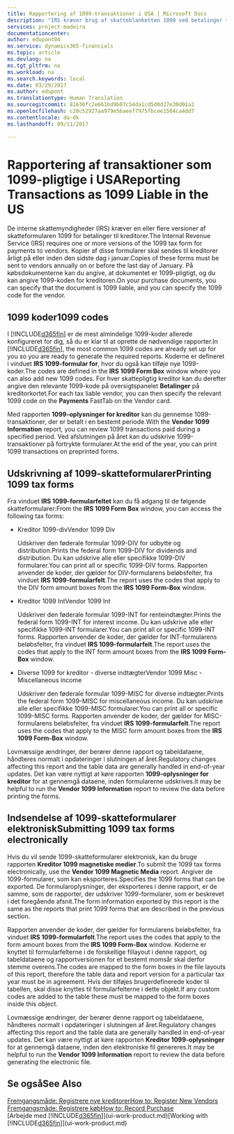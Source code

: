 ```yaml
---
title: Rapportering af 1099-transaktioner i USA | Microsoft Docs
description: "IRS kræver brug af skatteblanketten 1099 ved betalinger til kreditorer, og du kan angive, at et købsdokument er 1099-pligtigt, og angive 1099-koden for kreditoren."
services: project-madeira
documentationcenter: 
author: edupont04
ms.service: dynamics365-financials
ms.topic: article
ms.devlang: na
ms.tgt_pltfrm: na
ms.workload: na
ms.search.keywords: local
ms.date: 03/29/2017
ms.author: edupont
ms.translationtype: Human Translation
ms.sourcegitcommit: 81636fc2e661bd9b07c54da1cd5d0d27e30d01a2
ms.openlocfilehash: c20c52927aa979e56aeef7975fbcee1564ca4dd7
ms.contentlocale: da-dk
ms.lasthandoff: 09/11/2017

---
```

# <a name="reporting-transactions-as-1099-liable-in-the-us"></a><span data-ttu-id="1db07-103">Rapportering af transaktioner som 1099-pligtige i USA</span><span class="sxs-lookup"><span data-stu-id="1db07-103">Reporting Transactions as 1099 Liable in the US</span></span>

<span data-ttu-id="1db07-104">De interne skattemyndigheder (IRS) kræver en eller flere versioner af skatteformularen 1099 for betalinger til kreditorer.</span><span class="sxs-lookup"><span data-stu-id="1db07-104">The Internal Revenue Service (IRS) requires one or more versions of the 1099 tax form for payments to vendors.</span></span> <span data-ttu-id="1db07-105">Kopier af disse formularer skal sendes til kreditorer årligt på eller inden den sidste dag i januar.</span><span class="sxs-lookup"><span data-stu-id="1db07-105">Copies of these forms must be sent to vendors annually on or before the last day of January.</span></span> <span data-ttu-id="1db07-106">På købsdokumenterne kan du angive, at dokumentet er 1099-pligtigt, og du kan angive 1099-koden for kreditoren.</span><span class="sxs-lookup"><span data-stu-id="1db07-106">On your purchase documents, you can specify that the document is 1099 liable, and you can specify the 1099 code for the vendor.</span></span>  

## <a name="1099-codes"></a><span data-ttu-id="1db07-107">1099 koder</span><span class="sxs-lookup"><span data-stu-id="1db07-107">1099 codes</span></span>
<span data-ttu-id="1db07-108">I [!INCLUDE[d365fin](includes/d365fin_md.md)] er de mest almindelige 1099-koder allerede konfigureret for dig, så du er klar til at oprette de nødvendige rapporter.</span><span class="sxs-lookup"><span data-stu-id="1db07-108">In [!INCLUDE[d365fin](includes/d365fin_md.md)], the most common 1099 codes are already set up for you so you are ready to generate the required reports.</span></span> <span data-ttu-id="1db07-109">Koderne er defineret i vinduet **IRS 1099-formular for**, hvor du også kan tilføje nye 1099-koder.</span><span class="sxs-lookup"><span data-stu-id="1db07-109">The codes are defined in the **IRS 1099 Form Box** window where you can also add new 1099 codes.</span></span> <span data-ttu-id="1db07-110">For hver skattepligtig kreditor kan du derefter angive den relevante 1099-kode på oversigtspanelet **Betalinger** på kreditorkortet.</span><span class="sxs-lookup"><span data-stu-id="1db07-110">For each tax liable vendor, you can then specify the relevant 1099 code on the **Payments** FastTab on the Vendor card.</span></span>  

<span data-ttu-id="1db07-111">Med rapporten **1099-oplysninger for kreditor** kan du gennemse 1099-transaktioner, der er betalt i en bestemt periode.</span><span class="sxs-lookup"><span data-stu-id="1db07-111">With the **Vendor 1099 Information** report, you can review 1099 transactions paid during a specified period.</span></span> <span data-ttu-id="1db07-112">Ved afslutningen på året kan du udskrive 1099-transaktioner på fortrykte formularer.</span><span class="sxs-lookup"><span data-stu-id="1db07-112">At the end of the year, you can print 1099 transactions on preprinted forms.</span></span>  

## <a name="printing-1099-tax-forms"></a><span data-ttu-id="1db07-113">Udskrivning af 1099-skatteformularer</span><span class="sxs-lookup"><span data-stu-id="1db07-113">Printing 1099 tax forms</span></span>
<span data-ttu-id="1db07-114">Fra vinduet **IRS 1099-formularfeltet** kan du få adgang til de følgende skatteformularer:</span><span class="sxs-lookup"><span data-stu-id="1db07-114">From the **IRS 1099 Form Box** window, you can access the following tax forms:</span></span>  

* <span data-ttu-id="1db07-115">Kreditor 1099-div</span><span class="sxs-lookup"><span data-stu-id="1db07-115">Vendor 1099 Div</span></span>  

  <span data-ttu-id="1db07-116">Udskriver den føderale formular 1099-DIV for udbytte og distribution.</span><span class="sxs-lookup"><span data-stu-id="1db07-116">Prints the federal form 1099-DIV for dividends and distribution.</span></span> <span data-ttu-id="1db07-117">Du kan udskrive alle eller specifikke 1099-DIV formularer.</span><span class="sxs-lookup"><span data-stu-id="1db07-117">You can print all or specific 1099-DIV forms.</span></span> <span data-ttu-id="1db07-118">Rapporten anvender de koder, der gælder for DIV-formularens beløbsfelter, fra vinduet **IRS 1099-formularfelt**.</span><span class="sxs-lookup"><span data-stu-id="1db07-118">The report uses the codes that apply to the DIV form amount boxes from the **IRS 1099 Form-Box** window.</span></span>  
* <span data-ttu-id="1db07-119">Kreditor 1099 Int</span><span class="sxs-lookup"><span data-stu-id="1db07-119">Vendor 1099 Int</span></span>  

  <span data-ttu-id="1db07-120">Udskriver den føderale formular 1099-INT for renteindtægter.</span><span class="sxs-lookup"><span data-stu-id="1db07-120">Prints the federal form 1099-INT for interest income.</span></span> <span data-ttu-id="1db07-121">Du kan udskrive alle eller specifikke 1099-INT formularer.</span><span class="sxs-lookup"><span data-stu-id="1db07-121">You can print all or specific 1099-INT forms.</span></span> <span data-ttu-id="1db07-122">Rapporten anvender de koder, der gælder for INT-formularens beløbsfelter, fra vinduet **IRS 1099-formularfelt**.</span><span class="sxs-lookup"><span data-stu-id="1db07-122">The report uses the codes that apply to the INT form amount boxes from the **IRS 1099 Form-Box** window.</span></span>  
* <span data-ttu-id="1db07-123">Diverse 1099 for kreditor - diverse indtægter</span><span class="sxs-lookup"><span data-stu-id="1db07-123">Vendor 1099 Misc - Miscellaneous income</span></span>  

  <span data-ttu-id="1db07-124">Udskriver den føderale formular 1099-MISC for diverse indtægter.</span><span class="sxs-lookup"><span data-stu-id="1db07-124">Prints the federal form 1099-MISC for miscellaneous income.</span></span> <span data-ttu-id="1db07-125">Du kan udskrive alle eller specifikke 1099-MISC formularer.</span><span class="sxs-lookup"><span data-stu-id="1db07-125">You can print all or specific 1099-MISC forms.</span></span> <span data-ttu-id="1db07-126">Rapporten anvender de koder, der gælder for MISC-formularens beløbsfelter, fra vinduet **IRS 1099-formularfelt**.</span><span class="sxs-lookup"><span data-stu-id="1db07-126">The report uses the codes that apply to the MISC form amount boxes from the **IRS 1099 Form-Box** window.</span></span>  

<span data-ttu-id="1db07-127">Lovmæssige ændringer, der berører denne rapport og tabeldataene, håndteres normalt i opdateringer i slutningen af året.</span><span class="sxs-lookup"><span data-stu-id="1db07-127">Regulatory changes affecting this report and the table data are generally handled in end-of-year updates.</span></span>
<span data-ttu-id="1db07-128">Det kan være nyttigt at køre rapporten **1099-oplysninger for kreditor** for at gennemgå dataene, inden formularerne udskrives.</span><span class="sxs-lookup"><span data-stu-id="1db07-128">It may be helpful to run the **Vendor 1099 Information** report to review the data before printing the forms.</span></span>

## <a name="submitting-1099-tax-forms-electronically"></a><span data-ttu-id="1db07-129">Indsendelse af 1099-skatteformularer elektronisk</span><span class="sxs-lookup"><span data-stu-id="1db07-129">Submitting 1099 tax forms electronically</span></span>
<span data-ttu-id="1db07-130">Hvis du vil sende 1099-skatteformularer elektronisk, kan du bruge rapporten **Kreditor 1099 magnetiske medier**.</span><span class="sxs-lookup"><span data-stu-id="1db07-130">To submit the 1099 tax forms electronically, use the **Vendor 1099 Magnetic Media** report.</span></span> <span data-ttu-id="1db07-131">Angiver de 1099-formularer, som kan eksporteres.</span><span class="sxs-lookup"><span data-stu-id="1db07-131">Specifies the 1099 forms that can be exported.</span></span> <span data-ttu-id="1db07-132">De formularoplysninger, der eksporteres i denne rapport, er de samme, som de rapporter, der udskriver 1099-formularer, som er beskrevet i det foregående afsnit.</span><span class="sxs-lookup"><span data-stu-id="1db07-132">The form information exported by this report is the same as the reports that print 1099 forms that are described in the previous section.</span></span>  

<span data-ttu-id="1db07-133">Rapporten anvender de koder, der gælder for formularens beløbsfelter, fra vinduet **IRS 1099-formularfelt**.</span><span class="sxs-lookup"><span data-stu-id="1db07-133">The report uses the codes that apply to the form amount boxes from the **IRS 1099 Form-Box** window.</span></span> <span data-ttu-id="1db07-134">Koderne er knyttet til formularfelterne i de forskellige fillayout i denne rapport, og tabeldataene og rapportversionen for et bestemt momsår skal derfor stemme overens.</span><span class="sxs-lookup"><span data-stu-id="1db07-134">The codes are mapped to the form boxes in the file layouts of this report, therefore the table data and report version for a particular tax year must be in agreement.</span></span> <span data-ttu-id="1db07-135">Hvis der tilføjes brugerdefinerede koder til tabellen, skal disse knyttes til formularfelterne i dette objekt.</span><span class="sxs-lookup"><span data-stu-id="1db07-135">If any custom codes are added to the table these must be mapped to the form boxes inside this object.</span></span>  

<span data-ttu-id="1db07-136">Lovmæssige ændringer, der berører denne rapport og tabeldataene, håndteres normalt i opdateringer i slutningen af året.</span><span class="sxs-lookup"><span data-stu-id="1db07-136">Regulatory changes affecting this report and the table data are generally handled in end-of-year updates.</span></span>
<span data-ttu-id="1db07-137">Det kan være nyttigt at køre rapporten **Kreditor 1099-oplysninger** for at gennemgå dataene, inden den elektroniske fil genereres.</span><span class="sxs-lookup"><span data-stu-id="1db07-137">It may be helpful to run the **Vendor 1099 Information** report to review the data before generating the electronic file.</span></span>  

## <a name="see-also"></a><span data-ttu-id="1db07-138">Se også</span><span class="sxs-lookup"><span data-stu-id="1db07-138">See Also</span></span>
[<span data-ttu-id="1db07-139">Fremgangsmåde: Registrere nye kreditorer</span><span class="sxs-lookup"><span data-stu-id="1db07-139">How to: Register New Vendors</span></span>](purchasing-how-register-new-vendors.md)  
[<span data-ttu-id="1db07-140">Fremgangsmåde: Registrere køb</span><span class="sxs-lookup"><span data-stu-id="1db07-140">How to: Record Purchase</span></span>](purchasing-how-record-purchases.md)  
<span data-ttu-id="1db07-141">[Arbejde med [!INCLUDE[d365fin](includes/d365fin_md.md)]](ui-work-product.md)</span><span class="sxs-lookup"><span data-stu-id="1db07-141">[Working with [!INCLUDE[d365fin](includes/d365fin_md.md)]](ui-work-product.md)</span></span>  

